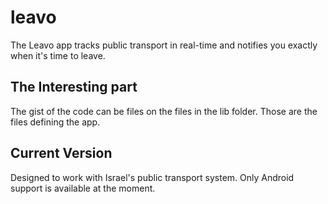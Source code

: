 # leavo

The Leavo app tracks public transport in real-time and notifies you exactly when it's time to leave.

## The Interesting part
The gist of the code can be files on the files in the lib folder.
Those are the files defining the app.

## Current Version

Designed to work with Israel's public transport system.
Only Android support is available at the moment.

